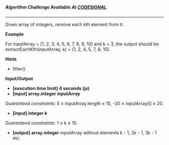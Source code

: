 ##### Algorithm Challenge Available At [CODESIGNAL](https://app.codesignal.com/arcade/intro/level-8/3AgqcKrxbwFhd3Z3R)

---

Given array of integers, remove each kth element from it.

**Example**

For inputArray = [1, 2, 3, 4, 5, 6, 7, 8, 9, 10] and k = 3, the output should be
extractEachKth(inputArray, k) = [1, 2, 4, 5, 7, 8, 10].

**Hints**

- filter()

**Input/Output**

- **[execution time limit] 4 seconds (js)**
- **[input] array.integer inputArray**

_Guaranteed constraints:_
5 ≤ inputArray.length ≤ 15,
-20 ≤ inputArray[i] ≤ 20.

- **[input] integer k**

_Guaranteed constraints:_
1 ≤ k ≤ 10.

- **[output] array.integer**
  inputArray without elements k - 1, 2k - 1, 3k - 1 etc.
